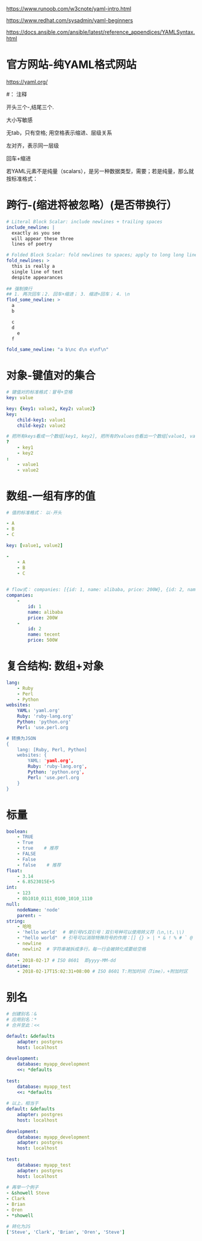 https://www.runoob.com/w3cnote/yaml-intro.html

https://www.redhat.com/sysadmin/yaml-beginners

https://docs.ansible.com/ansible/latest/reference_appendices/YAMLSyntax.html

# 官方网站-纯YAML格式网站

https://yaml.org/

\#： 注释

开头三个-,结尾三个.

大小写敏感

无tab，只有空格; 用空格表示缩进、层级关系

左对齐，表示同一层级

回车+缩进

若YAML元素不是纯量（scalars），是另一种数据类型，需要；若是纯量，那么就按标准格式：

# 跨行-(缩进将被忽略）(是否带换行）

```YAML
# Literal Block Scalar: include newlines + trailing spaces
include_newline: |
  exactly as you see
  will appear these three
  lines of poetry

# Folded Block Scalar: fold newlines to spaces; apply to long long line;
fold_newlines: >
  this is really a
  single line of text
  despite appearances
  
## 强制换行
## 1. 两次回车；2. 回车+缩进； 3. 缩进+回车； 4. \n
flod_some_newline: >
  a
  b

  c
  d
    e
  f

fold_same_newline: "a b\nc d\n e\nf\n"
```

# 对象-键值对的集合

```YAML
# 键值对的标准格式：冒号+空格
key: value

key: {key1: value2, Key2: value2}
key: 
    child-key1: value1
    child-key2: value2

# 把所有keys看成一个数组[key1, key2], 把所有的values也看出一个数组[value1, value2]
? 
    - key1
    - key2
: 
    - value1
    - value2
```

# 数组-一组有序的值

```YAML
# 值的标准格式： 以-开头

- A
- B
- C

key: [value1, value2]

- 
    - A
    - B
    - C
    

# flow式： companies: [{id: 1, name: alibaba, price: 200W}, {id: 2, name: tecent, price: 500W}]
companies: 
    - 
        id: 1
        name: alibaba
        price: 200W
    - 
        id: 2
        name: tecent
        price: 500W
```

# 复合结构: 数组+对象

```YAML
lang: 
    - Ruby
    - Perl
    - Python
websites: 
    YAML: 'yaml.org'
    Ruby: 'ruby-lang.org'
    Python: 'python.org'
    Perl: 'use.perl.org

# 转换为JSON
{
    lang: [Ruby, Perl, Python]
    websites: {
        YAML: 'yaml.org',
        Ruby: 'ruby-lang.org',
        Python: 'python.org',
        Perl: 'use.perl.org
    }
}
```

# 标量

```YAML
boolean: 
    - TRUE
    - True
    - true    # 推荐
    - FALSE
    - False
    - false    # 推荐
float: 
    - 3.14
    - 6.8523015E+5
int:
    - 123
    - 0b1010_0111_0100_1010_1110
null: 
    nodeName: 'node'
    parent: ~
string: 
    - 哈哈
    - 'hello world'  # 单引号VS双引号：双引号种可以使用转义符（\n,\t，\\)
    - "hello world"  # 引号可以消除特殊符号的作用：[] {} > | * & ! % # ` @ ,？：-
    - newline
      newlin2  # 字符串被拆成多行，每一行会被转化成要给空格
date: 
    - 2018-02-17 # ISO 8601  即yyyy-MM-dd
datetime:
    - 2018-02-17T15:02:31+08:00 # ISO 8601 T:附加时间（Time），+附加时区
```

# 别名

```YAML
# 创建别名：&
# 应用别名：*
# 合并至此：<<

default: &defaults
    adapter: postgres
    host: localhost
    
development: 
    database: myapp_development
    <<: *defaults
    
test: 
    database: myapp_test
    <<: *defaults
    
# 以上，相当于
default: &defaults
    adapter: postgres
    host: localhost
    
development: 
    database: myapp_development
    adapter: postgres
    host: localhost
    
test: 
    database: myapp_test
    adapter: postgres
    host: localhost
    
# 再举一个例子
- &showell Steve
- Clark
- Brian
- Oren
- *showell

# 转化为JS
['Steve', 'Clark', 'Brian', 'Oren', 'Steve']
```